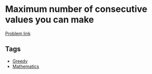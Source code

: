 # Maximum number of consecutive values you can make

[Problem link](https://leetcode.com/problems/maximum-number-of-consecutive-values-you-can-make)

## Tags

* [Greedy](/README.md#Greedy)
* [Mathematics](/README.md#Mathematics)
